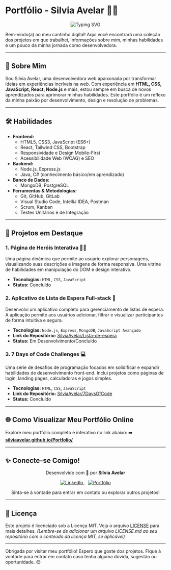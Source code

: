 # Portfólio - Silvia Avelar 👩‍💻

<p align="center">
  <img src="https://readme-typing-svg.herokuapp.com/?font=Righteous&size=35&color=Fira¢er=true&vCenter=true&width=650&height=70&duration=4000&lines=Olá!+Sou+a+Sílvia+Avelar...;Desenvolvedora+WEB...+Front-End...;Eternamente+Aprendendo...;Amante+de+Código+e+Café...;Confira+meus+links!+☕" alt="Typing SVG" />
</p>

Bem-vindo(a) ao meu cantinho digital! Aqui você encontrará uma coleção dos projetos em que trabalhei, informações sobre mim, minhas habilidades e um pouco da minha jornada como desenvolvedora.

---

## 🌟 Sobre Mim

Sou Silvia Avelar, uma desenvolvedora web apaixonada por transformar ideias em experiências incríveis na web. Com experiência em **HTML, CSS, JavaScript, React, Node.js** e mais, estou sempre em busca de novos aprendizados para aprimorar minhas habilidades. Este portfólio é um reflexo da minha paixão por desenvolvimento, design e resolução de problemas.

---

## 🛠️ Habilidades

-   **Frontend:**
    -   HTML5, CSS3, JavaScript (ES6+)
    -   React, Tailwind CSS, Bootstrap
    -   Responsividade e Design Mobile-First
    -   Acessibilidade Web (WCAG) e SEO
-   **Backend:**
    -   Node.js, Express.js
    -   Java, C# (conhecimento básico/em aprendizado)
-   **Banco de Dados:**
    -   MongoDB, PostgreSQL
-   **Ferramentas & Metodologias:**
    -   Git, GitHub, GitLab
    -   Visual Studio Code, IntelliJ IDEA, Postman
    -   Scrum, Kanban
    -   Testes Unitários e de Integração

---

## 🚀 Projetos em Destaque

### 1. Página de Heróis Interativa 🦸‍♂️
Uma página dinâmica que permite ao usuário explorar personagens, visualizando suas descrições e imagens de forma responsiva. Uma vitrine de habilidades em manipulação do DOM e design interativo.
-   **Tecnologias:** `HTML`, `CSS`, `JavaScript`
-   **Status:** Concluído

### 2. Aplicativo de Lista de Espera Full-stack 📝
Desenvolvi um aplicativo completo para gerenciamento de listas de espera. A aplicação permite aos usuários adicionar, filtrar e visualizar participantes de forma intuitiva e segura.
-   **Tecnologias:** `Node.js`, `Express`, `MongoDB`, `JavaScript Avançado`
-   **Link do Repositório:** [SilviaAvelar/Lista-de-espera](https://github.com/SilviaAvelar/Lista-de-espera)
-   **Status:** Em Desenvolvimento/Concluído

### 3. 7 Days of Code Challenges 💻
Uma série de desafios de programação focados em solidificar e expandir habilidades de desenvolvimento front-end. Inclui projetos como páginas de login, landing pages, calculadoras e jogos simples.
-   **Tecnologias:** `HTML`, `CSS`, `JavaScript`
-   **Link do Repositório:** [SilviaAvelar/7DaysOfCode](https://github.com/SilviaAvelar/7DaysOfCode)
-   **Status:** Concluído

---

## 🌐 Como Visualizar Meu Portfólio Online

Explore meu portfólio completo e interativo no link abaixo:
➡️ **[silviaavelar.github.io/Portfolio/](https://silviaavelar.github.io/Portfolio/)**

---

## ✨ Conecte-se Comigo!

<p align="center">
  Desenvolvido com 💙 por <strong>Sílvia Avelar</strong>
</p>
<p align="center">
  <a href="https://www.linkedin.com/in/silvia-avelar/" target="_blank">
    <img src="https://img.shields.io/badge/-LinkedIn-%230077B5?style=for-the-badge&logo=linkedin&logoColor=white" alt="LinkedIn">
  </a>
    
  <a href="https://silviaavelar.github.io/Portfolio/" target="_blank">
    <img src="https://img.shields.io/badge/-Portfólio-FF4081?style=for-the-badge&logo=vercel&logoColor=white" alt="Portfólio">
  </a>
</p>
<p align="center">
  Sinta-se à vontade para entrar em contato ou explorar outros projetos!
</p>

---

## 📜 Licença

Este projeto é licenciado sob a Licença MIT. Veja o arquivo [LICENSE](LICENSE.md) para mais detalhes.
*(Lembre-se de adicionar um arquivo LICENSE.md ao seu repositório com o conteúdo da licença MIT, se aplicável)*

---

Obrigada por visitar meu portfólio! Espero que goste dos projetos. Fique à vontade para entrar em contato caso tenha alguma dúvida, sugestão ou oportunidade. 😊
